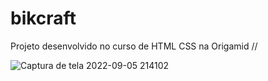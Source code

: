 # bikcraft
 Projeto desenvolvido no curso de HTML CSS na Origamid
 // 
 
![Captura de tela 2022-09-05 214102](https://user-images.githubusercontent.com/112007806/188524611-11225320-d4f2-4560-ac48-6efc31274682.png)
